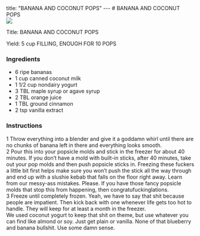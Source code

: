 <!DOCTYPE HTML PUBLIC "-//W3C//DTD HTML 4.0 Transitional//EN">
<html>
  <head>
  title: "BANANA AND COCONUT POPS"
---
# BANANA AND COCONUT POPS<link rel='stylesheet' href='style.css' type='text/css'><meta http-equiv="Content-Style-Stype" content="text/css">
     <meta http-equiv="Content-Type" content="text/html;charset=utf-8">
     </head><body><div class="recipe" itemscope itemtype="http://schema.org/Recipe"><img src="pics/6.jpg" itemprop="image"><div class='header'><p class="title"><span class="label">Title:</span> <span itemprop="name">BANANA AND COCONUT POPS</span></p>
<p class="yields"><span class="label">Yield:</span> <span itemprop="recipeYield">5 cup FILLING, ENOUGH FOR 10 POPS</span></p>
</div><div class="ing"><h3>Ingredients</h3><ul class="ing"><li class="ing" itemprop="ingredients">6 ripe bananas </li>
<li class="ing" itemprop="ingredients">1 cup canned coconut milk </li>
<li class="ing" itemprop="ingredients">1 1/2 cup nondairy yogurt </li>
<li class="ing" itemprop="ingredients">3 TBL maple syrup or agave syrup </li>
<li class="ing" itemprop="ingredients">2 TBL orange juice </li>
<li class="ing" itemprop="ingredients">1 TBL ground cinnamon </li>
<li class="ing" itemprop="ingredients">2 tsp vanilla extract </li>
</ul>
</div>
<div class="instructions"><h3 class="Instructions">Instructions</h3><div itemprop="recipeInstructions"><p>1 Throw everything into a blender and give it a goddamn whirl until there are no chunks of banana left in there and everything looks smooth.<br>2 Pour this into your popsicle molds and stick in the freezer for about 40 minutes. If you don’t have a mold with built-in sticks, after 40 minutes, take out your pop molds and then push popsicle sticks in. Freezing these fuckers a little bit first helps make sure you won’t push the stick all the way through and end up with a slushie kebab that falls on the floor right away. Learn from our messy-ass mistakes. Please. If you have those fancy popsicle molds that stop this from happening, then congratufuckinglations.<br>3 Freeze until completely frozen. Yeah, we have to say that shit because people are impatient. Then kick back with one whenever life gets too hot to handle. They will keep for at least a month in the freezer.<br>We used coconut yogurt to keep that shit on theme, but use whatever you can find like almond or soy. Just get plain or vanilla. None of that blueberry and banana bullshit. Use some damn sense.</p></div></div></div>

</body>
</html>